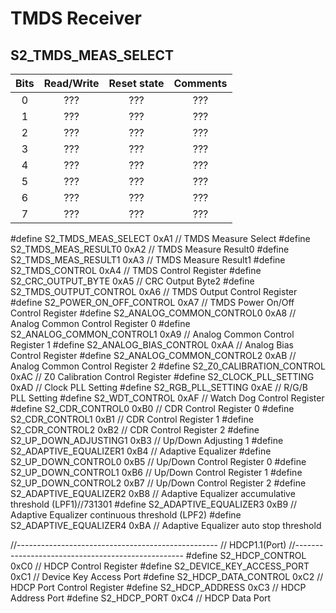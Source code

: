 # TMDS Receiver
## S2_TMDS_MEAS_SELECT
| Bits | Read/Write | Reset state | Comments |
| :--: | :--------: | :---------: | :------: |
| 0 | ??? | ??? | ??? |
| 1 | ??? | ??? | ??? |
| 2 | ??? | ??? | ??? |
| 3 | ??? | ??? | ??? |
| 4 | ??? | ??? | ??? |
| 5 | ??? | ??? | ??? |
| 6 | ??? | ??? | ??? |
| 7 | ??? | ??? | ??? |


#define S2_TMDS_MEAS_SELECT              		0xA1        // TMDS Measure Select
#define S2_TMDS_MEAS_RESULT0            		0xA2        // TMDS Measure Result0
#define S2_TMDS_MEAS_RESULT1            		0xA3        // TMDS Measure Result1
#define S2_TMDS_CONTROL                       	0xA4        // TMDS Control Register
#define S2_CRC_OUTPUT_BYTE              		0xA5        // CRC Output Byte2
#define S2_TMDS_OUTPUT_CONTROL              	0xA6        // TMDS Output Control Register
#define S2_POWER_ON_OFF_CONTROL          		0xA7        // TMDS Power On/Off Control Register
#define S2_ANALOG_COMMON_CONTROL0     			0xA8        // Analog Common Control Register 0
#define S2_ANALOG_COMMON_CONTROL1     			0xA9        // Analog Common Control Register 1
#define S2_ANALOG_BIAS_CONTROL             		0xAA        // Analog Bias Control Register
#define S2_ANALOG_COMMON_CONTROL2     			0xAB        // Analog Common Control Register 2
#define S2_Z0_CALIBRATION_CONTROL          		0xAC        // Z0 Calibration Control Register
#define S2_CLOCK_PLL_SETTING             		0xAD        // Clock PLL Setting
#define S2_RGB_PLL_SETTING                    	0xAE        // R/G/B PLL Setting
#define S2_WDT_CONTROL                   		0xAF        // Watch Dog Control Register
#define S2_CDR_CONTROL0                       	0xB0        // CDR Control Register 0
#define S2_CDR_CONTROL1                       	0xB1        // CDR Control Register 1
#define S2_CDR_CONTROL2                       	0xB2        // CDR Control Register 2
#define S2_UP_DOWN_ADJUSTING1        			0xB3        // Up/Down Adjusting 1
#define S2_ADAPTIVE_EQUALIZER1            		0xB4        // Adaptive Equalizer
#define S2_UP_DOWN_CONTROL0                   	0xB5        // Up/Down Control Register 0
#define S2_UP_DOWN_CONTROL1                   	0xB6        // Up/Down Control Register 1
#define S2_UP_DOWN_CONTROL2                   	0xB7        // Up/Down Control Register 2
#define S2_ADAPTIVE_EQUALIZER2         		    0xB8        // Adaptive Equalizer accumulative threshold (LPF1)//731301
#define S2_ADAPTIVE_EQUALIZER3           	    0xB9        // Adaptive Equalizer continuous threshold (LPF2)
#define S2_ADAPTIVE_EQUALIZER4                 	0xBA        // Adaptive Equalizer auto stop threshold

//--------------------------------------------------
// HDCP1.1(Port)
//--------------------------------------------------
#define S2_HDCP_CONTROL                       	0xC0        // HDCP Control Register
#define S2_DEVICE_KEY_ACCESS_PORT      		    0xC1        // Device Key Access Port
#define S2_HDCP_DATA_CONTROL		        	0xC2        // HDCP Port Control Register
#define S2_HDCP_ADDRESS                     	0xC3        // HDCP Address Port
#define S2_HDCP_PORT                        	0xC4        // HDCP Data Port